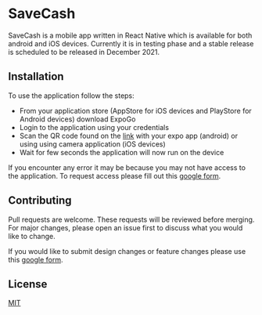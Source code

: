 # SaveCash

SaveCash is a mobile app written in React Native which is available for both android and iOS devices. Currently it is in testing phase and a stable release is scheduled to be released in December 2021. 

## Installation

To use the application follow the steps: 
- From your application store (AppStore for iOS devices and PlayStore for Android devices) download ExpoGo
- Login to the application using your credentials 
- Scan the QR code found on the [link](https://expo.dev/@funnybacon/SaveCash) with your expo app (android) or using using camera application (iOS devices)
- Wait for few seconds the application will now run on the device

If you encounter any error it may be because you may not have access to the application. To request access please fill out this [google form](https://forms.gle/DU1xbrtGhcWDuNQ5A). 


## Contributing
Pull requests are welcome. These requests will be reviewed before merging. For major changes, please open an issue first to discuss what you would like to change.

If you would like to submit design changes or feature changes please use this [google form](https://forms.gle/kRkCRP1VKtmUSYMAA).

## License
[MIT](https://choosealicense.com/licenses/mit/)
